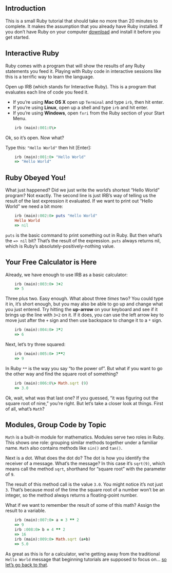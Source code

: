 ## Introduction

This is a small Ruby tutorial that should take no more than 20 minutes to complete. It makes the assumption that you already have Ruby installed. If you don’t have Ruby on your computer [download][] and install it before you get started.

## Interactive Ruby

Ruby comes with a program that will show the results of any Ruby statements you feed it. Playing with Ruby code in interactive sessions like this is a terrific way to learn the language.

Open up IRB (which stands for Interactive Ruby). This is a program that evaluates each line of code you feed it. 

* If you’re using **Mac OS X** open up `Terminal` and type `irb`, then hit enter.
* If you’re using **Linux**, open up a shell and type `irb` and hit enter.
* If you’re using **Windows**, open `fxri` from the Ruby section of your Start Menu.

``` ruby
    irb (main):001:0\>
```

Ok, so it’s open. Now what?

Type this: `"Hello World"` then hit [Enter]:

``` ruby
    irb (main):001:0> "Hello World"
    => "Hello World"
```

## Ruby Obeyed You!

What just happened? Did we just write the world’s shortest “Hello World” program? Not exactly. The second line is just IRB’s way of telling us the result of the last expression it evaluated. If we want to print out “Hello World” we need a bit more:

``` ruby
    irb (main):002:0> puts "Hello World"
    Hello World
    => nil
```

`puts` is the basic command to print something out in Ruby. But then
what’s the `=> nil` bit? That’s the result of the expression. `puts` always returns nil, which is Ruby’s absolutely-positively-nothing value.

## Your Free Calculator is Here

Already, we have enough to use IRB as a basic calculator:

``` ruby
    irb (main):003:0> 3+2
    => 5
```

Three plus two. Easy enough. What about three *times* two? You could type it in, it’s short enough, but you may also be able to go up and change what you just entered. Try hitting the **up-arrow** on your keyboard and see if it brings up the line with `3+2` on it. If it does, you can use the left arrow key to move just after the `+` sign and then use backspace to change it to a `*` sign.

``` ruby
    irb (main):004:0> 3*2
    => 6
```

Next, let’s try three squared:

``` ruby
    irb (main):005:0> 3**2
    => 9
```

In Ruby `**` is the way you say “to the power of”. But what if you want to go the other way and find the square root of something?

``` ruby
    irb (main):006:0\> Math.sqrt (9)
    => 3.0
```

Ok, wait, what was that last one? If you guessed, “it was figuring out the square root of nine,” you’re right. But let’s take a closer look at things. First of all, what’s `Math`?

## Modules, Group Code by Topic

`Math` is a built-in module for mathematics. Modules serve two roles in Ruby. This shows one role: grouping similar methods together under a
familiar name. `Math` also contains methods like `sin()` and `tan()`.

Next is a dot. What does the dot do? The dot is how you identify the receiver of a message. What’s the message? In this case it’s `sqrt(9)`, which means call the method `sqrt`, shorthand for “square root” with the parameter of `9`.

The result of this method call is the value `3.0`. You might notice it’s not just `3`. That’s because most of the time the square root of a number won’t be an integer, so the method always returns a floating-point number.

What if we want to remember the result of some of this math? Assign the result to a variable.

``` ruby
    irb (main):007:0> a = 3 ** 2
    => 9
    irb :008:0> b = 4 ** 2
    => 16
    irb (main):009:0> Math.sqrt (a+b)
    => 5.0
```

As great as this is for a calculator, we’re getting away from the
traditional `Hello World` message that beginning tutorials are supposed to focus on…
[so let’s go back to that][].

  [download]: en/downloads/
  [so let’s go back to that]: 2
